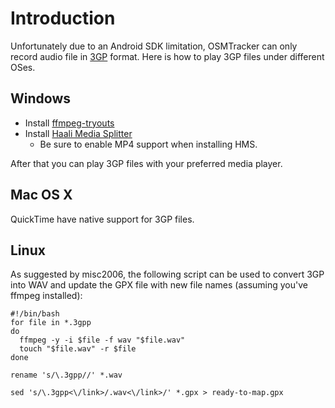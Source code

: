 # Introduction #

Unfortunately due to an Android SDK limitation, OSMTracker can only record audio file in [3GP](http://en.wikipedia.org/wiki/3GP) format. Here is how to play 3GP files under different OSes.

## Windows ##

  * Install [ffmpeg-tryouts](http://ffdshow-tryout.sourceforge.net/)
  * Install [Haali Media Splitter](http://haali.su/mkv/)
    * Be sure to enable MP4 support when installing HMS.

After that you can play 3GP files with your preferred media player.

## Mac OS X ##

QuickTime have native support for 3GP files.

## Linux ##

As suggested by misc2006, the following script can be used to convert 3GP into WAV and update the GPX file with new file names (assuming you've ffmpeg installed):

```
#!/bin/bash
for file in *.3gpp
do
  ffmpeg -y -i $file -f wav "$file.wav"
  touch "$file.wav" -r $file
done

rename 's/\.3gpp//' *.wav

sed 's/\.3gpp<\/link>/.wav<\/link>/' *.gpx > ready-to-map.gpx
```